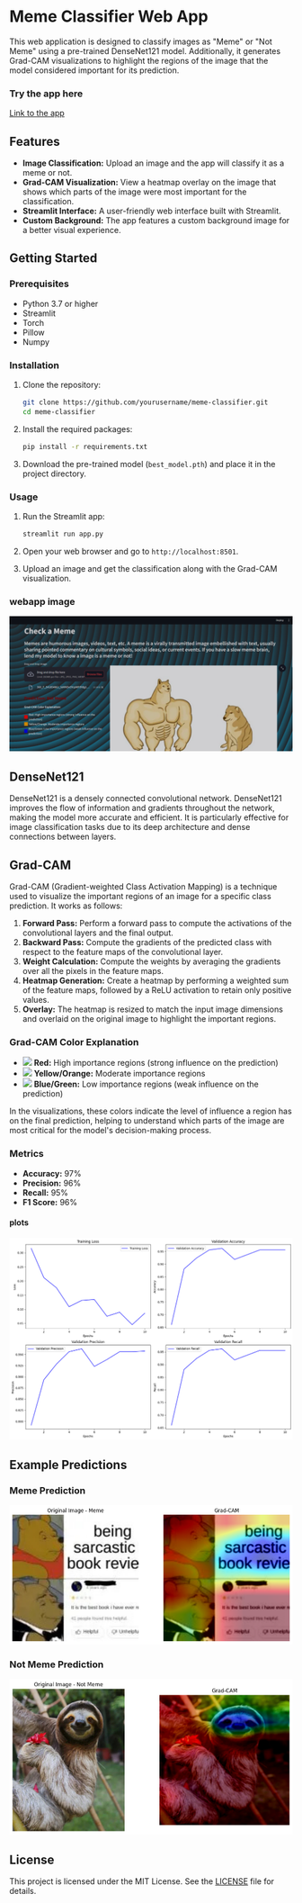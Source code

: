 # Meme Classifier Web App

This web application is designed to classify images as "Meme" or "Not Meme" using a pre-trained DenseNet121 model. Additionally, it generates Grad-CAM visualizations to highlight the regions of the image that the model considered important for its prediction.
### Try the app here
[Link to the app](https://check-a-meme.streamlit.app/)




## Features

- **Image Classification:** Upload an image and the app will classify it as a meme or not.
- **Grad-CAM Visualization:** View a heatmap overlay on the image that shows which parts of the image were most important for the classification.
- **Streamlit Interface:** A user-friendly web interface built with Streamlit.
- **Custom Background:** The app features a custom background image for a better visual experience.

## Getting Started

### Prerequisites

- Python 3.7 or higher
- Streamlit
- Torch
- Pillow
- Numpy

### Installation

1. Clone the repository:
    ```sh
    git clone https://github.com/yourusername/meme-classifier.git
    cd meme-classifier
    ```

2. Install the required packages:
    ```sh
    pip install -r requirements.txt
    ```

3. Download the pre-trained model (`best_model.pth`) and place it in the project directory.

### Usage

1. Run the Streamlit app:
    ```sh
    streamlit run app.py
    ```

2. Open your web browser and go to `http://localhost:8501`.

3. Upload an image and get the classification along with the Grad-CAM visualization.

### webapp image

![webpp](Screenshot.png)

## DenseNet121

DenseNet121 is a densely connected convolutional network. DenseNet121 improves the flow of information and gradients throughout the network, making the model more accurate and efficient. It is particularly effective for image classification tasks due to its deep architecture and dense connections between layers.

## Grad-CAM

Grad-CAM (Gradient-weighted Class Activation Mapping) is a technique used to visualize the important regions of an image for a specific class prediction. It works as follows:

1. **Forward Pass:** Perform a forward pass to compute the activations of the convolutional layers and the final output.
2. **Backward Pass:** Compute the gradients of the predicted class with respect to the feature maps of the convolutional layer.
3. **Weight Calculation:** Compute the weights by averaging the gradients over all the pixels in the feature maps.
4. **Heatmap Generation:** Create a heatmap by performing a weighted sum of the feature maps, followed by a ReLU activation to retain only positive values.
5. **Overlay:** The heatmap is resized to match the input image dimensions and overlaid on the original image to highlight the important regions.

### Grad-CAM Color Explanation

- ![](https://via.placeholder.com/15/f03c15/000000?text=+) **Red:** High importance regions (strong influence on the prediction)
- ![](https://via.placeholder.com/15/FFA500/000000?text=+) **Yellow/Orange:** Moderate importance regions
- ![](https://via.placeholder.com/15/007bff/000000?text=+) **Blue/Green:** Low importance regions (weak influence on the prediction)

In the visualizations, these colors indicate the level of influence a region has on the final prediction, helping to understand which parts of the image are most critical for the model's decision-making process.


### Metrics

- **Accuracy:** 97%
- **Precision:** 96%
- **Recall:** 95%
- **F1 Score:** 96%
#### plots
 ![result plots](outputs/metrics.png)

## Example Predictions

### Meme Prediction

![Meme Prediction](outputs/output.png)

### Not Meme Prediction

![Not Meme Prediction](outputs/output2.png)

## License

This project is licensed under the MIT License. See the [LICENSE](LICENSE) file for details.
